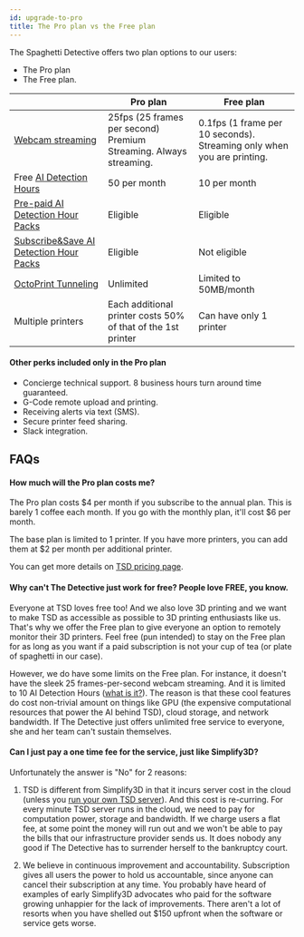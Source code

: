 ```yaml
---
id: upgrade-to-pro
title: The Pro plan vs the Free plan
---
```


The Spaghetti Detective offers two plan options to our users:

* The Pro plan
* The Free plan.

| | Pro plan | Free plan |
|-|----------|----------|
| [Webcam streaming](/docs/user-guides/webcam-streaming-for-human-eyes) | 25fps (25 frames per second) Premium Streaming. Always streaming. | 0.1fps (1 frame per 10 seconds). Streaming only when you are printing. |
| Free [AI Detection Hours](/docs/user-guides/how-does-detective-hour-work) | 50 per month | 10 per month |
| [Pre-paid AI Detection Hour Packs](https://app.obico.io/ent_pub/pricing/#need-more) | Eligible | Eligible |
| [Subscribe&Save AI Detection Hour Packs](https://app.obico.io/ent_pub/pricing/#need-more) | Eligible | Not eligible |
| [OctoPrint Tunneling](/docs/user-guides/octoprint-tunneling) | Unlimited | Limited to 50MB/month |
| Multiple printers | Each additional printer costs 50% of that of the 1st printer | Can have only 1 printer |

#### Other perks included only in the Pro plan

* Concierge technical support. 8 business hours turn around time guaranteed.
* G-Code remote upload and printing.
* Receiving alerts via text (SMS).
* Secure printer feed sharing.
* Slack integration.


## FAQs

#### How much will the Pro plan costs me?

The Pro plan costs $4 per month if you subscribe to the annual plan. This is barely 1 coffee each month. If you go with the monthly plan, it'll cost $6 per month.

The base plan is limited to 1 printer. If you have more printers, you can add them at $2 per month per additional printer.

You can get more details on [TSD pricing page](https://app.obico.io/ent_pub/pricing/).

#### Why can't The Detective just work for free? People love FREE, you know.

Everyone at TSD loves free too! And we also love 3D printing and we want to make TSD as accessible as possible to 3D printing enthusiasts like us. That's why we offer the Free plan to give everyone an option to remotely monitor their 3D printers. Feel free (pun intended) to stay on the Free plan for as long as you want if a paid subscription is not your cup of tea (or plate of spaghetti in our case).

However, we do have some limits on the Free plan. For instance, it doesn't have the sleek 25 frames-per-second webcam streaming. And it is limited to 10 AI Detection Hours ([what is it?](/docs/user-guides/how-does-detective-hour-work)). The reason is that these cool features do cost non-trivial amount on things like GPU (the expensive computational resources that power the AI behind TSD), cloud storage, and network bandwidth. If The Detective just offers unlimited free service to everyone, she and her team can't sustain themselves.

#### Can I just pay a one time fee for the service, just like Simplify3D?

Unfortunately the answer is "No" for 2 reasons:

1. TSD is different from Simplify3D in that it incurs server cost in the cloud (unless you [run your own TSD server](/docs/user-guides/open-source)). And this cost is re-curring. For every minute TSD server runs in the cloud, we need to pay for computation power, storage and bandwidth. If we charge users a flat fee, at some point the money will run out and we won't be able to pay the bills that our infrastructure provider sends us. It does nobody any good if The Detective has to surrender herself to the bankruptcy court.

2. We believe in continuous improvement and accountability. Subscription gives all users the power to hold us accountable, since anyone can cancel their subscription at any time. You probably have heard of examples of early Simplify3D advocates who paid for the software growing unhappier for the lack of improvements. There aren't a lot of resorts when you have shelled out $150 upfront when the software or service gets worse.
